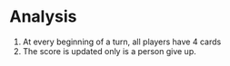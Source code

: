 # Analysis

1. At every beginning of a turn, all players have 4 cards
2. The score is updated only is a person give up.
